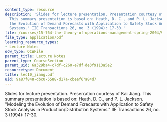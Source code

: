 ```yaml
---
content_type: resource
description: 'Slides for lecture presentation. Presentation courtesy of Kai Jiang.
  This summary presentation is based on: Heath, D. C., and P. L. Jackson. "Modeling
  the Evolution of Demand Forecasts with Application to Safety Stock Analysis in Production/Distribution
  Systems." IIE Transactions 26, no. 3 (1994): 17-30.'
file: /courses/15-764-the-theory-of-operations-management-spring-2004/9a87f848dbc05588d17acbeef67a84d7_lec10_jiang.pdf
file_type: application/pdf
learning_resource_types:
- Lecture Notes
ocw_type: OCWFile
parent_title: Lecture Notes
parent_type: CourseSection
parent_uid: 6a329ba4-c7df-c260-e7df-de3f9113a5e2
resourcetype: Document
title: lec10_jiang.pdf
uid: 9a87f848-dbc0-5588-d17a-cbeef67a84d7
---
```

Slides for lecture presentation. Presentation courtesy of Kai Jiang. This summary presentation is based on: Heath, D. C., and P. L. Jackson. "Modeling the Evolution of Demand Forecasts with Application to Safety Stock Analysis in Production/Distribution Systems." IIE Transactions 26, no. 3 (1994): 17-30.

